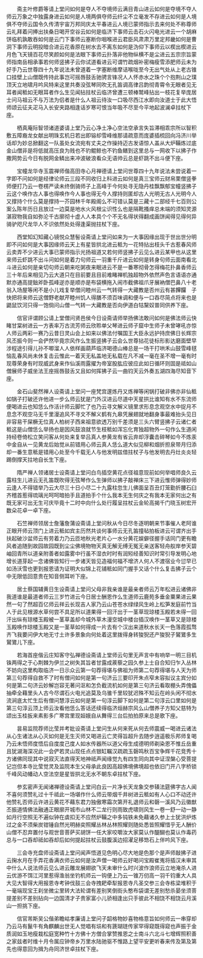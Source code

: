 <!-- { "loadSidebar": true } -->
　　斋主叶修爵等请上堂问如何是夺人不夺境师云满目青山进云如何是夺境不夺人师云万象之中独露身进云如何是人境两俱夺师云纤尘不立毫发不存进云如何是人境俱不夺师云国令久传清宇宙万邦同庆太平春进云人境已蒙师指示去来何处不称尊师云礼拜着问捧出扶桑日喝开空谷云如何是临济下事师云击石火闪电光进云一个胡麻饼临机孰敢吞如何是云门下事师云塞断你咽喉进云君臣风肃肃万里定邦畿如何是曹洞下事师云明投暗合进云花香原在树水去不离东如何是沩仰下事师云以楔出楔进云月色飞天镜百花尽笑颜如何是法眼下事师云扑落非他物纵横不是尘进云五宗宗旨蒙师指南岳相承事若何师竖拂子云你试道看进云可谓竹疏烟补密梅瘦雪添肥师云未为好手乃云世尊四十九年说法未曾道着一字塞断维摩诘喉咙至今无出气处从上老古锥口挂壁上山僧既传持此事岂可摇唇鼓舌驰骋言锋况人人怀赤水之珠个个抱荆山之璞顶天立地啸月吟风特来这里共奏没弦琴同吹无孔笛调高律吕韵彻青霄令无眼者见无耳者闻秪如无眼耳者作么生见闻拈拄杖云临济曾遭三顿棒鹫峰拈出一枝花复举庞居士问马祖云不与万法为侣者是什么人祖云待汝一口吸尽西江水即向汝道士于此大悟师颂云征夫疋马入长安夹路相逢话岁寒可恨当年吸不尽至今平地起波澜卓拄杖下座。

　　栖真庵际智领诸道婆请上堂乃云心净土净心空法空承言失旨滞相乖宗所以智积敷五障裔龙女献出明珠玄机日若出即镕却雪峰维那请疏意而庞婆插梳回向冯济川举话却为妙总掀翻这一队虽处女流宛有丈夫之作操持迈古发语惊人盖从大炉鞴炼过底金山僧非是将低就高压良为贱也不钓鲲鲸也不钓鱼鳝到这里总与一网收下以拂子作撒网势云今日有脱网金鳞出来冲波破浪看众无语帅云总是虾跳不出斗便下座。

　　宝幢龙华寺玉震禅师偕高田寺心月禅德请上堂问世尊四十九年说法未尝说着一字即不问如何是经律论师云三段不同收归上科进云如何是真三宝师云财帛栗僧竖拳师便打乃云一卷楞严读未终倒骑师子上高峰于今何处寻无隐丹桂飘飘郁宝幢竖拂子云这个唤作古人事也得唤作今人事也得无今人撑持则匿却古人光明无古人光明今人又撑持个什么莫是撑持一芥园林千年殿阁么不可错认莫是三藏十二部经千七百则公案么陈年历日且放过一边莫是地水火风根尘识性么也是隔靴搔痒总未端的须知灵源湛寂物我自如弥沦千古廓彻十虚人人本具个个不无名得状得翻成画饼闻得见得何异骑驴咫尺龙华人不识依然处处得逢渠抛拄杖下座。

　　西堂知幻知藏心镜悦众慧髻设斋请上堂问如来为一大事因缘出现于世出世分明即不问如何是大事因缘师云天上有星皆拱北进云秪为一花特拈出枝头千古惹春风师云卖弄不少进云大事已蒙师指示光扬祖道又若何师竖拂子云见么进云某甲也从这里来师云虾跳不出斗问如何是着力句师云一羽重千斤进云如何是转身句师云面南看北斗进云如何是亲切句师云朝来吃粥夜来眠进云不是一番寒彻骨怎得梅花扑鼻香师云三十年后来相见乃云大道只在目前要且目前难睹禅机独超物外依然声色言语语亦通默亦通高提鈯斧卧孤峰逆亦是顺亦是布袋横拖入闹市截佛祖爪牙展衲僧巴鼻八十老翁入场屋等闲不是小儿戏复举僧问睦州云一气转得一大藏教是否州云有甚饆饠　子快把将来师云这僧野老献芹睦州饥人得膳不须百味调和便与一口吞尽简点将来也是鼯鼠饮河只得一饱倘问山僧一气转一大藏教是否向伊道白牯黧奴普同供养下座。

　　信官评谓顾公请上堂僧问贤邑侯今日设斋请师举扬佛法敢问如何是佛法师云快睹甘棠树进云一方表率万古流芳师云欣聆单父琴进云师子窟中生师子未曾哮吼亦惊人师云两彩一赛乃云昔日灵山会上如来以佛法付嘱国王大臣永远护持庶佛日长辉宗风丕振今则一会俨然毕竟宗风作么生振竖拂子云会么世尊拈花徒标形影达磨面壁早涉程途引得儿孙不唧溜人人依样画葫芦临济喝德山棒总是一场干打哄禾山鼓雪峰毬恼乱春风尚未休复击云惟此一着天无私盖地无私载在凡不减一毫在圣不增一毫有时现尊荣身有时现威武身来作仙溪雨露擢为帝室股肱应彼应此如日循环则固是祗如山僧展师子威坐法王座摇唇鼓舌又且如何挥拂子云一曲钧天云外奏五湖四海尽知音下座。

　　金石山斐然禅人设斋请上堂问一座梵宫邃炼丹又炼禅等闲锅打破非佛亦非仙秪如锅子打破还许他进一步么师云犹是门外汉进云尽道中天星拱比谁知有水不东流师便喝进云也知恁么作活计师云脚忙了也乃云寻文解义镜里求形息念观空水中捉月不息念不观空马无千里漫追风不寻文不解义鹤有九皋凭展翅就地翻身事最难抬头见日非容易干屎橛无位真人柏树子西来祖意欲透万别千差须是三头六臂竖拂子云诸仁者秪这是山僧恁么举扬也是因风鼓浪就节生枝秪如浑忘化育独超物外一句作么生道闲持经卷倚松立笑问客从何处来复举吕真人参黄龙有省云弃却浮囊击碎琴如今不炼汞中金自从一见黄龙后始觉从前错用心师云真人恁么道大似见柳和烟折担泉带月归添却一番生意秪是错用心处至今千载无人与他发明兹借拄杖子与他发明去丹灶炎炎轻踢倒撑天拄地自长生下座。

　　隋严禅人领诸居士设斋请上堂问白鸟插空黄花点径祖意现前如何举唱师良久云露柱生儿进云无孔笛既吹得无弦琴作么生弹师以拂子敲禅床三下进云惟师弹得妙师云逢人不得错举乃云大尽三十日小尽二十九露柱忽生儿佛面呈百丑灯笼勤折腰石臼齐稽首惹得琉璃光呵呵暗拍手且道拍手个什么我本无生何庆之有我本无家何出之有既无家可出无生可庆毕竟十二时中向什么处行履呈拄杖云金轮高揭千门晓玉树宏开数朵花卓一卓下座。

　　石竺禅师领居士詹藩詹蒲设斋请上堂问秋从今日尽冬逐明朝来节事催人老阿谁正眼开师云顶门上进云秪如宾主历然共谈何事师云无孔笛撞毡拍板进云可谓齐出手扶起破沙盆师云有劳着力乃云匝地秋光老片心一水分黄花娱僻径握手话同门更有瞻风者追随到故园故园既到尘尘佛境物物天真无解无缚无冤无亲送客轻舟舣岸参天碧岫回青所以道亲附善者如露雾中行虽不湿衣时时有润矧经善知识时常引导发明心地增长道芽起一念诸佛皆知行一步诸天皆见造福何福不增济人何人不渡宿业今愆早已如汤沃雪也更到报恩请为证明大似锦上花铺秪如同门握手又话个什么复击拂子云个中无限低回意贵在知音侧耳听下座。

　　居士蔡国辅黄日生设斋请上堂问父母非我亲谁是最亲者师云万年松进云诸佛非我道谁是最道者师云三岁竹进云今日居士酬恩作么生道师云鹿苑多垂金粟果进云果然一句了然超百亿师云祥云长现吉人家乃云山苍苍水绿绿风生岭上松笋发庭前竹当人于此见根源水草何尝不具足所以道果得一回汗出于一茎草现琼楼玉殿若未得一回汗出纵有琼楼玉殿被一茎草盖却今城外草木漫空城中楼台插汉唤作一茎草又是琼楼玉殿唤作琼楼玉殿又是一茎草如何得成一片去有个汉出来道秋水长天一色落霞孤骛齐飞我要问伊大地无寸土许多景象向何处着这里拨得身转狻猊还产狻猊子鸑鷟多生鸑鷟儿下座。

　　若海首座偕云庄知客守弘禅德设斋请上堂师云句里无声言中有响举一明三目机铢两得之于心荆棘为伊兰之树失其旨者甘露成蒺藜之园久参上士自合知归乍入丛林不妨向这里构取临济一日示众云第一句荐得堪与佛祖为师第二句荐得堪与人天为师第三句荐得自救不了时有僧问如何是第一句济云三要印开朱点窄未容拟议主宾分如何是第二句济云妙解岂容无著问沤和怎负截流机如何是第三句济云看取棚头弄傀儡抽牵全藉里头人古今尽谓石火电光追莫及乌骓千里较犹迟殊不知云在岭头闲不彻水流涧底太忙生后有僧问慧淳云如何是第一句淳云脚下如何是第二句淳云口里如何是第三句淳云顶上师云汝看他恁么答话还续得临济烜赫宗风么山僧养子方知父慈特为颂出玉桂扳来素影多广寒宫里现姮娥自从舞得三台后拍拍原来总是歌下座。

　　昙易监院荐师比莹并考妣设斋请上堂问生从何来死从何去师震威一喝进云诸法从心生诸法从心灭如何是无生灭师又喝进云亡灵得旨超升去随步逍遥极乐邦师复喝乃云未悟师度悟后自度度己度人如水传器所以道父母生成德明师剃染恩不惟丘岳重且犹湖海深况此一会俨若灵山现任点点银缸瞩汉疏疏玉磬鸣秋百宝争辉千花竞秀十方诸佛同现其中说寂灭法直得天地神祗声闻缘觉九有四生同向其中证涅槃心受菩提记岂但本寺比莹觉灵及监院本生父母承此良因高超佛境佛境超也依旧门开八字桥锁千峰风动幡动人空法空是星皆拱北无水不朝东卓拄杖下座。

　　参玄密声无闻诸禅德设斋请上堂问白云一片净长天龙象交参辏法筵佛字古人闻不喜何须赞礼过十千祗此一场堪作什么师云带烟千井树进云秪如有人心口不动还许他赞礼否师云许进云黄花不藉东君力独傲寒霜次第开礼退师云和磬一溪风乃云徽猷丕振道情佛法融通正眼廓开城市山林不二龙行则雨致虎啸则风生一卷一舒一动一静如月行空照无不遍似钟在虡扣无不应然炉鞴之中多钝铁未免藉诸久参上士犹洪炉炼过之金不须柴炭钳锤自然光明赫奕照耀丛林丛林照耀则随处悉皆照耀惜乎无人酬价山僧不忍弃置付与观世音菩萨买胡饼一任大家咬嚼汝大家莫认作醍醐也莫认作毒药总与一口吞却祗如吞却后如何提起拄杖云鼓腹溪边招濯足移筇石上伴吟风下座。

　　三会寺充盘师设斋请上堂问闻声悟道见色明心尽大地是色那个是声师敲拂子进云掬水月在手弄花香满衣师云如何是汝声僧一喝师云好喝问宝殿崔嵬将插汉未审其中什么人说法师云见么进云雕龙展翅欲飞天未审什么时兴波作浪师云立地淹杀人进云优游不饵江河里惹得渔翁坐钓机师云一钩便上乃云一锥万仞高一羽千钧重大人具大见大智得大用报恩寺考钟伐鼓三会寺拽耙牵犁报恩寺凡圣交参三会寺栋梁堆积于一毫端现宝王刹坐微尘里转大法轮谓有差别笑倒街头憨布袋谓无差别愁杀晏坐须菩提差别不差别拈向一边国清才子贵家富小儿骄相逢出只手彼此不相饶不相饶云月溪山一担挑下座。

　　信官芾斯吴公偕弟瞻岵孝廉请上堂问子韶格物妙喜物格意旨如何师云一串穿却乃云马有鬣牛有角麒麟出世无人觉唱有埙和有篪瑚琏传家罕得窥既得窥也声振于金质润如玉地瘦栽松庭宽种竹十方佛十方僧合掌赞推恩之士南斗六北斗七增辉照积善之家兹者时维十月令属应钟帝乡万里水陆驰驱不惟路上望平安更听春来传及第及第先也得意回为揖为舟同济世卓拄杖下座。

